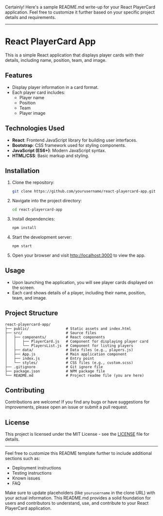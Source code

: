 Certainly! Here's a sample README.md write-up for your React PlayerCard application. Feel free to customize it further based on your specific project details and requirements.

---

# React PlayerCard App

This is a simple React application that displays player cards with their details, including name, position, team, and image.

## Features

- Display player information in a card format.
- Each player card includes:
  - Player name
  - Position
  - Team
  - Player image

## Technologies Used

- **React**: Frontend JavaScript library for building user interfaces.
- **Bootstrap**: CSS framework used for styling components.
- **JavaScript (ES6+)**: Modern JavaScript syntax.
- **HTML/CSS**: Basic markup and styling.

## Installation

1. Clone the repository:

   ```bash
   git clone https://github.com/yourusername/react-playercard-app.git
   ```

2. Navigate into the project directory:

   ```bash
   cd react-playercard-app
   ```

3. Install dependencies:

   ```bash
   npm install
   ```

4. Start the development server:

   ```bash
   npm start
   ```

5. Open your browser and visit [http://localhost:3000](http://localhost:3000) to view the app.

## Usage

- Upon launching the application, you will see player cards displayed on the screen.
- Each card shows details of a player, including their name, position, team, and image.

## Project Structure

```
react-playercard-app/
├── public/                 # Static assets and index.html
├── src/                    # Source files
│   ├── components/         # React components
│   │   ├── PlayerCard.js   # Component for displaying player card
│   │   └── PlayersList.js  # Component for listing players
│   ├── data/               # Data files (e.g., players.js)
│   ├── App.js              # Main application component
│   ├── index.js            # Entry point
│   └── styles/             # CSS files (e.g., custom.scss)
├── .gitignore              # Git ignore file
├── package.json            # NPM package file
└── README.md               # Project readme file (you are here)
```

## Contributing

Contributions are welcome! If you find any bugs or have suggestions for improvements, please open an issue or submit a pull request.

## License

This project is licensed under the MIT License - see the [LICENSE](LICENSE) file for details.

---

Feel free to customize this README template further to include additional sections such as:

- Deployment instructions
- Testing instructions
- Known issues
- FAQ

Make sure to update placeholders (like `yourusername` in the clone URL) with your actual information. This README.md provides a solid foundation for users and contributors to understand, use, and contribute to your React PlayerCard application.
